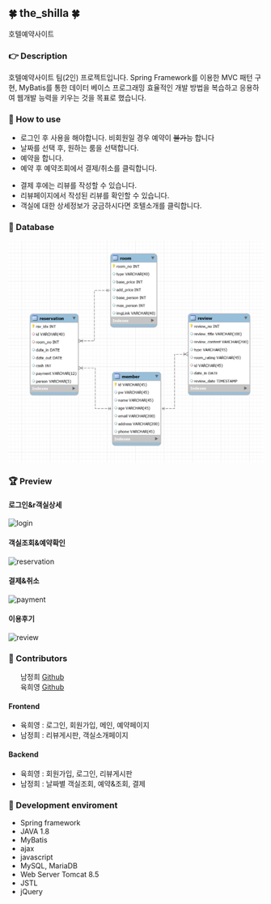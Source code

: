<h2>🍀 the_shilla 🍀</h2>
호텔예약사이트

<h3>👉 Description</h3>
<!-- <hr/> -->
호텔예약사이트 팀(2인) 프로젝트입니다. Spring Framework를 이용한 MVC 패턴 구현, MyBatis를 통한 데이터 베이스 프로그래밍 효율적인 개발 방법을 복습하고 응용하여 웹개발 능력을 키우는 것을 목표로 했습니다.

<h3>👟 How to use</h3>
<!-- <hr/> -->
    <ul>
      <li>로그인 후 사용을 해야합니다. 비회원일 경우 예약이 <del>불가능</del> 합니다</li>
      <li>날짜를 선택 후, 원하는 룸을 선택합니다.</li>
      <li>예약을 합니다.</li>
      <li>예약 후 예약조회에서 결제/취소를 클릭합니다.</li>
  <p></p>
      <li>결제 후에는 리뷰를 작성할 수 있습니다.</li>
      <li>리뷰페이지에서 작성된 리뷰를 확인할 수 있습니다.</li>
      <li>객실에 대한 상세정보가 궁금하시다면 호텔소개를 클릭합니다.</li>
    </ul>

<h3>🌿 Database</h3>
<!-- <hr/> -->
<img src="src/main/webapp/resources/images/shilla_db.png" alt="DB">
<h3>🏆 Preview</h3>
<!-- <hr/> -->

<h4>로그인&r객실상세</h4>
<img src="src/main/webapp/resources/images/room_login.gif" alt="login">

<h4>객실조회&예약확인</h4>
<img src="src/main/webapp/resources/images/reservation.gif" alt="reservation">

<h4>결제&취소</h4>
<img src="src/main/webapp/resources/images/payment.gif" alt="payment">

<h4>이용후기</h4>
<img src="src/main/webapp/resources/images/room_review.gif" alt="review">

<h3>🌱 Contributors</h3>
<!-- <hr/> -->
<p>

  &nbsp;&nbsp;&nbsp;&nbsp;&nbsp;&nbsp;남정희 
  <a href="https://github.com/junghee11">Github</a>
  </br>
  &nbsp;&nbsp;&nbsp;&nbsp;&nbsp;&nbsp;육희영 
  <a href="https://github.com/helloyoogs">Github</a>
</p>
  <h4>Frontend</h4>
    <ul>
      <li>육희영 : 로그인, 회원가입, 메인, 예약페이지</li>
      <li>남정희 : 리뷰게시판, 객실소개페이지</li>
    </ul>
  <h4>Backend</h4>
    <ul>
      <li>육희영 : 회원가입, 로그인, 리뷰게시판</li>
      <li>남정희 : 날짜별 객실조회, 예약&조회, 결제</li>
    </ul>

<h3>🧤 Development enviroment</h3>
<!-- <hr/> -->
  <ul>
      <li>Spring framework</li>
      <li>JAVA 1.8</li>
      <li>MyBatis</li>
      <li>ajax</li>
      <li>javascript</li>
      <li>MySQL, MariaDB</li>
      <li>Web Server Tomcat 8.5</li>
      <li>JSTL</li>
      <li>jQuery</li>
  </ul>
